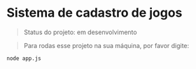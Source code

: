 # Sistema de cadastro de jogos

>Status do projeto: em desenvolvimento

>Para rodas esse projeto na sua máquina, por favor digite:

```
node app.js
```



